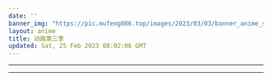 ```yaml
---
date: ''
banner_img: "https://pic.mufeng086.top/images/2023/03/03/banner_anime_s3.jpg"
layout: anime
title: 动画第三季
updated: Sat, 25 Feb 2023 08:02:06 GMT
---
```

---


---
